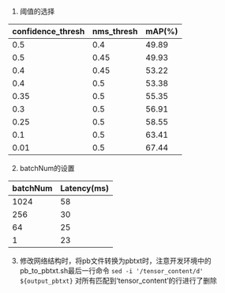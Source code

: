 # 

1. 阈值的选择

| confidence_thresh | nms_thresh | mAP(%) |
| ----------------- | ---------- | ------ |
| 0.5               | 0.4        | 49.89  |
| 0.5               | 0.45       | 49.93  |
| 0.4               | 0.45       | 53.22  |
| 0.4               | 0.5        | 53.38  |
| 0.35              | 0.5        | 55.35  |
| 0.3               | 0.5        | 56.91  |
| 0.25              | 0.5        | 58.55  |
| 0.1               | 0.5        | 63.41  |
| 0.01              | 0.5        | 67.44  |

2. batchNum的设置

| batchNum | Latency(ms) |
| -------- | ----------- |
| 1024     | 58          |
| 256      | 30          |
| 64       | 25          |
| 1        | 23          |

3. 修改网络结构时，将pb文件转换为pbtxt时，注意开发环境中的pb_to_pbtxt.sh最后一行命令 `sed -i '/tensor_content/d'
   ${output_pbtxt}` 对所有匹配到‘tensor_content’的行进行了删除
